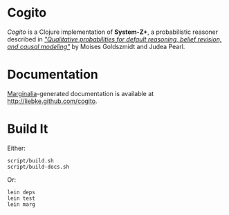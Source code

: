 Cogito
======

*Cogito* is a Clojure implementation of **System-Z+**, a probabilistic reasoner described in [*"Qualitative probabilities for default reasoning, belief revision, and causal modeling"*](ftp://ftp.cs.ucla.edu/pub/stat_ser/R161-L.pdf) by Moises Goldszmidt and Judea Pearl.

Documentation
=============

[Marginalia](https://github.com/fogus/marginalia)-generated documentation is available at <http://liebke.github.com/cogito>.


Build It
========

Either:

    script/build.sh
    script/build-docs.sh

Or:

    lein deps
    lein test
    lein marg


